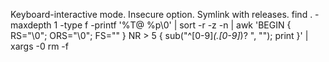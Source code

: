 Keyboard-interactive mode.
Insecure option.
Symlink with releases.
find . -maxdepth 1 -type f -printf '%T@ %p\0' | sort -r -z -n | awk 'BEGIN { RS="\0"; ORS="\0"; FS="" } NR > 5 { sub("^[0-9]*(.[0-9]*)? ", ""); print }' | xargs -0 rm -f
